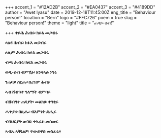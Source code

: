 +++
accent_1 = "#12AD2B"
accent_2 = "#EA0437"
accent_3 = "#4189DD"
author = "Awet Iyasu"
date = 2019-12-18T11:45:00Z
eng_title = "Behaviour person!"
location = "Bern"
logo = "#FFC726"
poem = true
slug = "Behaviour person!"
theme = "light"
title = "ጠባይ-ሰብ!"

+++
**ቀይሕ ሕብሩ፡ ክፉእ መጋብሩ**

**ጻዕዳ ሕብሩ፡ ክፉእ መጋብሩ**

**ጸሊም ሕብሩ፡ ክፉእ መጋብሩ**

**ብጫ ሕብሩ፡ ክፍእ መጋብሩ**

**ወዲ-ሰብ ብምዃኑ፡ እንዳኣሉ ነግሩ**

**ንጠባይ ስርሑ፡ በሪዝዎ ሕብሩ**

**ኣብ ሸብዓተ ዓለማት ብምባሩ**

**ብሸብዓተ ጠባያት፡ መልክዑ ተገቲሩ**

**ሓጥያቱ በዚሑ፡ ብእምነት ድሒሩ**

**ብባህርያት ጠባዩ፡ ተኣፊፉ መስመሩ**

**ኣብኡ ኣቕኒዕዎ፡ ጥውይዋይ መስፈሩ።**